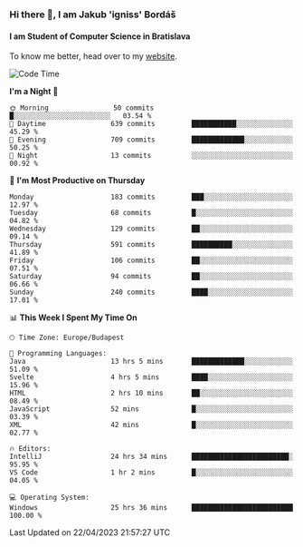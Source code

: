 ### Hi there 👋, I am Jakub 'igniss' Bordáš

#### I am Student of Computer Science in Bratislava
To know me better, head over to my [website](https://bordas.sk).


<!--START_SECTION:waka-->
![Code Time](http://img.shields.io/badge/Code%20Time-1%2C132%20hrs%2047%20mins-blue)

**I'm a Night 🦉** 

```text
🌞 Morning                50 commits          █░░░░░░░░░░░░░░░░░░░░░░░░   03.54 % 
🌆 Daytime                639 commits         ███████████░░░░░░░░░░░░░░   45.29 % 
🌃 Evening                709 commits         █████████████░░░░░░░░░░░░   50.25 % 
🌙 Night                  13 commits          ░░░░░░░░░░░░░░░░░░░░░░░░░   00.92 % 
```
📅 **I'm Most Productive on Thursday** 

```text
Monday                   183 commits         ███░░░░░░░░░░░░░░░░░░░░░░   12.97 % 
Tuesday                  68 commits          █░░░░░░░░░░░░░░░░░░░░░░░░   04.82 % 
Wednesday                129 commits         ██░░░░░░░░░░░░░░░░░░░░░░░   09.14 % 
Thursday                 591 commits         ██████████░░░░░░░░░░░░░░░   41.89 % 
Friday                   106 commits         ██░░░░░░░░░░░░░░░░░░░░░░░   07.51 % 
Saturday                 94 commits          ██░░░░░░░░░░░░░░░░░░░░░░░   06.66 % 
Sunday                   240 commits         ████░░░░░░░░░░░░░░░░░░░░░   17.01 % 
```


📊 **This Week I Spent My Time On** 

```text
🕑︎ Time Zone: Europe/Budapest

💬 Programming Languages: 
Java                     13 hrs 5 mins       █████████████░░░░░░░░░░░░   51.09 % 
Svelte                   4 hrs 5 mins        ████░░░░░░░░░░░░░░░░░░░░░   15.96 % 
HTML                     2 hrs 10 mins       ██░░░░░░░░░░░░░░░░░░░░░░░   08.49 % 
JavaScript               52 mins             █░░░░░░░░░░░░░░░░░░░░░░░░   03.39 % 
XML                      42 mins             █░░░░░░░░░░░░░░░░░░░░░░░░   02.77 % 

🔥 Editors: 
IntelliJ                 24 hrs 34 mins      ████████████████████████░   95.95 % 
VS Code                  1 hr 2 mins         █░░░░░░░░░░░░░░░░░░░░░░░░   04.05 % 

💻 Operating System: 
Windows                  25 hrs 36 mins      █████████████████████████   100.00 % 
```


 Last Updated on 22/04/2023 21:57:27 UTC
<!--END_SECTION:waka-->

